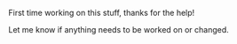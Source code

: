 First time working on this stuff, thanks for the help!

Let me know if anything needs to be worked on or changed.